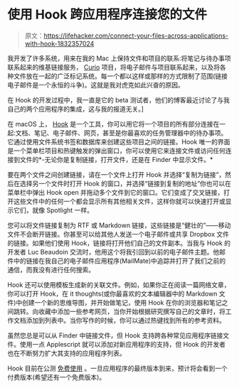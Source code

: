 # 使用 Hook 跨应用程序连接您的文件

> 原文：<https://lifehacker.com/connect-your-files-across-applications-with-hook-1832357024>

我开发了许多系统，用来在我的 Mac 上保持文件和项目的联系:将笔记与待办事项联系起来的维基链接服务， [Curio](https://www.zengobi.com/curio/) 项目，将电子邮件与项目联系起来，以及将各种文件放在一起的广泛标记系统。每一个都以这样或那样的方式限制了范围(链接电子邮件是一个永恒的斗争)。这就是我对虎克如此兴奋的原因。



在 Hook 的开发过程中，我一直是它的 beta 测试者，他们的博客最近讨论了与我自己的两个应用程序的集成，这与我的报道无关。]

在 macOS 上， [Hook](https://hookproductivity.com/) 是一个工具，你可以用它将一个项目的所有部分连接在一起:文档、笔记、电子邮件、网页，甚至是你最喜欢的任务管理器中的待办事项。它通过使用文件系统书签和数据库来创建这些项目之间的链接。Hook 唯一的界面是一个菜单栏项目和热键触发的弹出窗口，你可以使用它来连接文件或访问任何连接到文件的*-无论你是复制链接，打开文件，还是在 Finder 中显示文件。*

要在两个文件之间创建链接，请在一个文件上打开 Hook 并选择“复制为链接”，然后在选择另一个文件时打开 Hook 的窗口，并选择“链接到复制的地址”你也可以在菜单栏中弹出 Hook open 并拖动多个文件到它的窗口。它们变成了交叉链接，打开这些文件中的任何一个都会显示所有其他相关文件，这样你就可以快速打开或显示它们，就像 Spotlight 一样。

您可以将文件链接复制为 RTF 或 Markdown 链接，这些链接是“健壮的”——移动文件不会断开链接。你甚至可以给其他人发送一个电子邮件或共享 Dropbox 文件的链接。如果他们使用 Hook，链接将打开他们自己的文件副本。当我与 Hook 的开发者 Luc Beaudoin 交流时，他用这个将我引回到以前的电子邮件主题。他邮件中的链接在我自己的电子邮件应用程序(MailMate)中追踪并打开了我们之前的通信，而我没有进行任何搜索。

Hook 还可以使用模板生成新的关联文件。例如，如果你正在阅读一篇网络文章，你可以打开 Hook，在 it thoughts(或你最喜欢的文本编辑器中的 Markdown 文件)中创建一个新的思维导图，并开始做笔记，使用 Hook 在你的浏览器和笔记之间跳转。向收藏中添加一些参考网页，当你开始根据研究撰写自己的文章时，将工作文档添加到列表中。当你写作的时候，你可以通过热键找到所有的参考资料。

虽然您总是可以从 Finder 中链接文件，但 Hook 支持跨各种常见应用程序链接文件。使用一点 Applescript 就可以添加对新应用程序的支持，但 Hook 的开发者也在不断努力扩大其支持的应用程序列表。

Hook 目前在公测 [免费使用](http://hookproductivity.com) 。一旦应用程序的最终版本到来，预计将会看到一个付费版本(希望还有一个免费版本)。